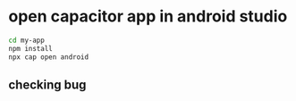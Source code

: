 # open capacitor app in android studio
```bash
cd my-app
npm install
npx cap open android
```

## checking bug
